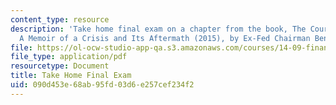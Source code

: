 ```yaml
---
content_type: resource
description: 'Take home final exam on a chapter from the book, The Courage to Act:
  A Memoir of a Crisis and Its Aftermath (2015), by Ex-Fed Chairman Ben Bernanke.'
file: https://ol-ocw-studio-app-qa.s3.amazonaws.com/courses/14-09-financial-crises-january-iap-2016/090d453e68ab95fd03d6e257cef234f2_MIT14_09IAP16_exam.pdf
file_type: application/pdf
resourcetype: Document
title: Take Home Final Exam
uid: 090d453e-68ab-95fd-03d6-e257cef234f2
---
```


